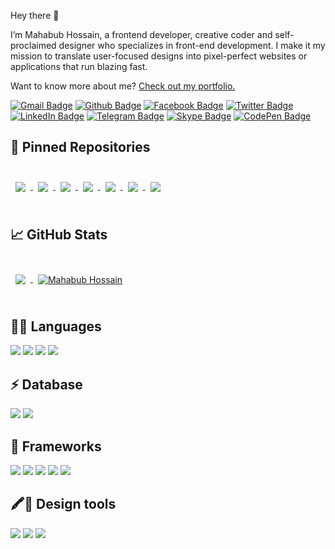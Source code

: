 Hey there 👋

I’m Mahabub Hossain, a frontend developer, creative coder and self-proclaimed designer who specializes in front-end development. I make it my mission to translate user-focused designs into pixel-perfect websites or applications that run blazing fast.

Want to know more about me? [Check out my portfolio.](https://mahabub.me)

[![Gmail Badge](https://img.shields.io/badge/Gmail-D14836?style=for-the-badge&logo=gmail&logoColor=white)](mailto:palashmahabub@gmail.com)
[![Github Badge](https://img.shields.io/badge/GitHub-100000?style=for-the-badge&logo=github&logoColor=white)](https://github.com/mahabub-bd)
[![Facebook Badge](https://img.shields.io/badge/Facebook-1877F2?style=for-the-badge&logo=facebook&logoColor=white)](https://facebook.com/palashmahabub)
[![Twitter Badge](https://img.shields.io/badge/Twitter-1DA1F2?style=for-the-badge&logo=twitter&logoColor=white)](https://twitter.com/palashmahabub)
[![LinkedIn Badge](https://img.shields.io/badge/LinkedIn-0077B5?style=for-the-badge&logo=linkedin&logoColor=white)](https://mahabub-hossain-86b24558/)
[![Telegram Badge](https://img.shields.io/badge/Telegram-2CA5E0?style=for-the-badge&logo=telegram&logoColor=white)](https://t.me/mahabub_hossain)
[![Skype Badge](https://img.shields.io/badge/Skype-blue?style=for-the-badge&logo=skype&logoColor=white)](https://join.skype.com/invite/aAT5euNoakvZ)
[![CodePen Badge](https://img.shields.io/badge/Codepen-000000?style=for-the-badge&logo=codepen&logoColor=white)](https://codepen.io/mahabub-bd)

## 📌 Pinned Repositories

<br>
<a href="https://github.com/mahabub-bd/gericht">
  <img align="center" style="margin:0.5rem" src="https://github-readme-stats.vercel.app/api/pin/?username=mahabub-bd&repo=gericht&title_color=ffffff&text_color=c9cacc&icon_color=4AB197&bg_color=1A2B34" />
</a>
<a href="https://github.com/mahabub-bd/dronezone">
  <img align="center" style="margin:0.5rem" src="https://github-readme-stats.vercel.app/api/pin/?username=mahabub-bd&repo=dronezone&title_color=ffffff&text_color=c9cacc&icon_color=4AB197&bg_color=1A2B34" />
</a>
<a href="https://github.com/mahabub-bd/flone_plant">
  <img align="center" style="margin:0.5rem" src="https://github-readme-stats.vercel.app/api/pin/?username=mahabub-bd&repo=flone_plant&title_color=ffffff&text_color=c9cacc&icon_color=4AB197&bg_color=1A2B34" />
</a>
<a href="https://github.com/mahabub-bd/figmaland">
  <img align="center" style="margin:0.5rem" src="https://github-readme-stats.vercel.app/api/pin/?username=mahabub-bd&repo=figmaland&title_color=ffffff&text_color=c9cacc&icon_color=4AB197&bg_color=1A2B34" />
</a>
<a href="https://github.com/mahabub-bd/agecalculator">
  <img align="center" style="margin:0.5rem" src="https://github-readme-stats.vercel.app/api/pin/?username=mahabub-bd&repo=agecalculator&title_color=ffffff&text_color=c9cacc&icon_color=4AB197&bg_color=1A2B34" />
</a>

<a href="https://github.com/mahabub-bd/fitapp">
  <img align="center" style="margin:0.5rem" src="https://github-readme-stats.vercel.app/api/pin/?username=mahabub-bd&repo=fitapp&title_color=ffffff&text_color=c9cacc&icon_color=4AB197&bg_color=1A2B34" />
</a>
<a href="https://github.com/mahabub-bd/heyU">
  <img align="center" style="margin:0.5rem" src="https://github-readme-stats.vercel.app/api/pin/?username=mahabub-bd&repo=heyU&title_color=ffffff&text_color=c9cacc&icon_color=4AB197&bg_color=1A2B34" />
</a>
<br>
<br>

## &#x1f4c8; GitHub Stats

<br>

<a href="https://github.com/mahabub-bd">
  <img align="center" style="margin:0.5rem" src="https://github-readme-stats.vercel.app/api/top-langs/?username=mahabub-bd&hide=html,css&title_color=ffffff&text_color=c9cacc&icon_color=4AB197&bg_color=1A2B34" />
</a>

<a href="https://github.com/mahabub-bd">
  <img align="center" style="margin:0.5rem" src="https://github-readme-stats.vercel.app/api?username=mahabub-bd&show_icons=true&line_height=27&count_private=true&title_color=ffffff&text_color=c9cacc&icon_color=4AB097&bg_color=1A2B34" alt="Mahabub Hossain" />
</a>

<br>
<br>

## 👩‍💻 Languages

![](https://img.shields.io/badge/HTML5-E34F26?style=for-the-badge&logo=html5&logoColor=white)
![](https://img.shields.io/badge/CSS3-1572B6?style=for-the-badge&logo=css3&logoColor=white)
![](https://img.shields.io/badge/JavaScript-323330?style=for-the-badge&logo=javascript&logoColor=F7DF1E)
![](https://img.shields.io/badge/C-00599C?style=for-the-badge&logo=c&logoColor=white)

## ⚡ Database

![](https://img.shields.io/badge/MySQL-00000F?style=for-the-badge&logo=mysql&logoColor=white)
![](https://img.shields.io/badge/MongoDB-white?style=for-the-badge&logo=mongodb&logoColor=4EA94B)

## 🚀 Frameworks

![](https://img.shields.io/badge/React-20232A?style=for-the-badge&logo=react&logoColor=61DAFB)
![](https://img.shields.io/badge/Node.js-339933?style=for-the-badge&logo=nodedotjs&logoColor=white)
![](https://img.shields.io/badge/npm-CB3837?style=for-the-badge&logo=npm&logoColor=white)
![](https://img.shields.io/badge/Sass-CC6699?style=for-the-badge&logo=sass&logoColor=white)
![](https://img.shields.io/badge/Bootstrap-563D7C?style=for-the-badge&logo=bootstrap&logoColor=white)
![]()

## 🖍📐 Design tools

![](https://img.shields.io/badge/Adobe-Photoshop-31A8FF?style=for-the-badge&logo=Adobe-Photoshop&labelColor=0a446b&logoWidth=15)
![](https://img.shields.io/badge/Figma-F24E1E?style=for-the-badge&logo=figma&logoColor=white)
![](https://img.shields.io/badge/Adobe%20XD-470137?style=for-the-badge&logo=Adobe%20XD&logoColor=#FF61F6)
